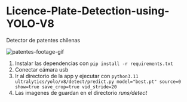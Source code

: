# Licence-Plate-Detection-using-YOLO-V8

Detector de patentes chilenas

![patentes-footage-gif](https://github.com/tsunamas/patentes/assets/3854538/6a14d930-4598-4a99-bc51-e4951d870760)


1.  Instalar las dependencias con `pip install -r requirements.txt`
2.  Conectar cámara usb
3.  Ir al directorio de la app y ejecutar con `python3.11 ultralytics/yolo/v8/detect/predict.py model="best.pt" source=0 show=true save_crop=true vid_stride=20`
4.  Las imagenes de guardan en el directorio *runs/detect*

